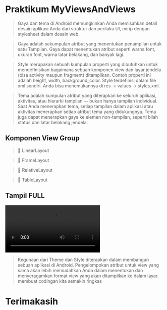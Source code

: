 # Praktikum MyViewsAndViews

> Gaya dan tema di Android memungkinkan Anda memisahkan detail desain aplikasi Anda dari struktur dan perilaku UI, mirip dengan stylesheet dalam desain web.

> Gaya adalah sekumpulan atribut yang menentukan penampilan untuk satu Tampilan. Gaya dapat menentukan atribut seperti warna font, ukuran font, warna latar belakang, dan banyak lagi.

> Style merupakan sebuah kumpulan properti yang dibutuhkan untuk mendefinisikan bagaimana sebuah komponen view dan layar jendela (bisa activity maupun fragment) ditampilkan.       Contoh properti ini adalah height, width, background_color.
Style terdefinisi dalam file xml sendiri. Anda bisa menemukannya di res →  values  →  styles.xml.

> Tema adalah kumpulan atribut yang diterapkan ke seluruh aplikasi, aktivitas, atau hierarki tampilan — bukan hanya tampilan individual. Saat Anda menerapkan tema, setiap tampilan dalam aplikasi atau aktivitas menerapkan setiap atribut tema yang didukungnya. Tema juga dapat menerapkan gaya ke elemen non-tampilan, seperti bilah status dan latar belakang jendela.

## Komponen View Group 

>  LinearLayout

>  FrameLayout

>  RelativeLayout

>  TableLayout

## Tampil FULL

![ALT TEXT](https://github.com/rendiwibawa/ROG_app_StyleAndTheme/blob/master/WhatsApp%20Video%202020-09-10%20at%2019.15.22.mp4)

> Kegunaan dari Theme dan Style diterapkan dalam membangun sebuah aplikasi di Android. Pengelompokan atribut untuk view yang sama akan lebih memudahkan Anda dalam menentukan dan menyeragamkan format view yang akan ditampilkan ke dalam layar. membuat codingan kita semakin ringkas 

# Terimakasih 





